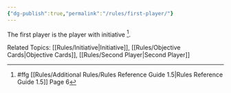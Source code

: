 ```yaml
---
{"dg-publish":true,"permalink":"/rules/first-player/"}
---
```


The first player is the player with initiative [^1].

Related Topics: [[Rules/Initiative\|Initiative]], [[Rules/Objective Cards\|Objective Cards]], [[Rules/Second Player\|Second Player]]

[^1]: #ffg [[Rules/Additional Rules/Rules Reference Guide 1.5\|Rules Reference Guide 1.5]] Page 6
